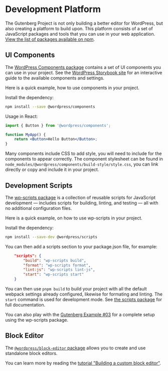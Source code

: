 # Development Platform

The Gutenberg Project is not only building a better editor for WordPress, but also creating a platform to build upon. This platform consists of a set of JavaScript packages and tools that you can use in your web application. [View the list of packages available on npm](https://www.npmjs.com/org/wordpress).

## UI Components

The [WordPress Components package](/packages/components/README.md) contains a set of UI components you can use in your project. See the [WordPress Storybook site](https://wordpress.github.io/gutenberg/) for an interactive guide to the available components and settings.

Here is a quick example, how to use components in your project.

Install the dependency:

```bash
npm install --save @wordpress/components
```

Usage in React:

```jsx
import { Button } from '@wordpress/components';

function MyApp() {
	return <Button>Hello Button</Button>;
}
```

Many components include CSS to add style, you will need to include for the components to appear correctly. The component stylesheet can be found in `node_modules/@wordpress/components/build-style/style.css`, you can link directly or copy and include it in your project.

## Development Scripts

The [wp-scripts package](https://developer.wordpress.org/block-editor/packages/packages-scripts/) is a collection of reusable scripts for JavaScript development — includes scripts for building, linting, and testing — all with no additional configuration files.

Here is a quick example, on how to use wp-scripts in your project.

Install the dependency:

```bash
npm install --save-dev @wordpress/scripts
```

You can then add a scripts section to your package.json file, for example:

```json
	"scripts": {
		"build": "wp-scripts build",
		"format": "wp-scripts format",
		"lint:js": "wp-scripts lint-js",
		"start": "wp-scripts start"
	}
```

You can then use `pnpm build` to build your project with all the default webpack settings already configured, likewise for formating and linting. The `start` command is used for development mode. See [the scripts package](https://www.npmjs.com/package/@wordpress/scripts) for full documentation.

You can also play with the [Gutenberg Example #03](https://github.com/WordPress/gutenberg-examples/tree/HEAD/03-editable-esnext) for a complete setup using the wp-scripts package.

## Block Editor

The [`@wordpress/block-editor` package](https://developer.wordpress.org/block-editor/packages/packages-block-editor/) allows you to create and use standalone block editors.

You can learn more by reading the [tutorial "Building a custom block editor"](/docs/reference-guides/platform/custom-block-editor/README.md).

